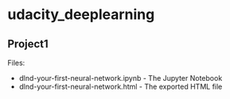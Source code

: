 # udacity_deeplearning

## Project1

Files:
* dlnd-your-first-neural-network.ipynb - The Jupyter Notebook
* dlnd-your-first-neural-network.html  - The exported HTML file
